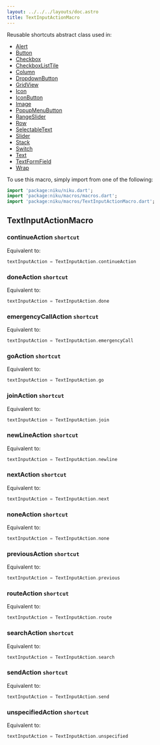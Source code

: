 ```yaml
---
layout: ../../../layouts/doc.astro
title: TextInputActionMacro
---
```

Reusable shortcuts abstract class used in:
- [Alert](/docs/widgets/alert)
- [Button](/docs/widgets/button)
- [Checkbox](/docs/widgets/checkbox)
- [CheckboxListTile](/docs/widgets/checkboxListTile)
- [Column](/docs/widgets/column)
- [DropdownButton](/docs/widgets/dropdownButton)
- [GridView](/docs/widgets/gridView)
- [Icon](/docs/widgets/icon)
- [IconButton](/docs/widgets/iconButton)
- [Image](/docs/widgets/image)
- [PopupMenuButton](/docs/widgets/popupMenuButton)
- [RangeSlider](/docs/widgets/rangeSlider)
- [Row](/docs/widgets/row)
- [SelectableText](/docs/widgets/selectableText)
- [Slider](/docs/widgets/slider)
- [Stack](/docs/widgets/stack)
- [Switch](/docs/widgets/switch)
- [Text](/docs/widgets/text)
- [TextFormField](/docs/widgets/textFormField)
- [Wrap](/docs/widgets/wrap)


To use this macro, simply import from one of the following:
```dart
import 'package:niku/niku.dart';
import 'package:niku/macros/macros.dart';
import 'package:niku/macros/TextInputActionMacro.dart';
```
## TextInputActionMacro

### continueAction `shortcut`

Equivalent to:
```dart
textInputAction = TextInputAction.continueAction
```

### doneAction `shortcut`

Equivalent to:
```dart
textInputAction = TextInputAction.done
```

### emergencyCallAction `shortcut`

Equivalent to:
```dart
textInputAction = TextInputAction.emergencyCall
```

### goAction `shortcut`

Equivalent to:
```dart
textInputAction = TextInputAction.go
```

### joinAction `shortcut`

Equivalent to:
```dart
textInputAction = TextInputAction.join
```

### newLineAction `shortcut`

Equivalent to:
```dart
textInputAction = TextInputAction.newline
```

### nextAction `shortcut`

Equivalent to:
```dart
textInputAction = TextInputAction.next
```

### noneAction `shortcut`

Equivalent to:
```dart
textInputAction = TextInputAction.none
```

### previousAction `shortcut`

Equivalent to:
```dart
textInputAction = TextInputAction.previous
```

### routeAction `shortcut`

Equivalent to:
```dart
textInputAction = TextInputAction.route
```

### searchAction `shortcut`

Equivalent to:
```dart
textInputAction = TextInputAction.search
```

### sendAction `shortcut`

Equivalent to:
```dart
textInputAction = TextInputAction.send
```

### unspecifiedAction `shortcut`

Equivalent to:
```dart
textInputAction = TextInputAction.unspecified
```

